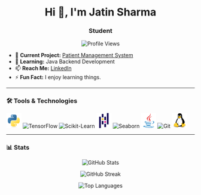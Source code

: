 <h1 align="center">Hi 👋, I'm Jatin Sharma</h1>
<h3 align="center">Student</h3>

<p align="center">
  <img src="https://komarev.com/ghpvc/?username=jatinsharma496&label=Profile%20views&color=0e75b6&style=flat" alt="Profile Views" />
</p>

- 🔭 **Current Project:** [Patient Management System](https://github.com/JatinSharma496/Patient-Management-System) 
- 🌱 **Learning:** Java Backend Development  
- 📫 **Reach Me:** [LinkedIn](https://www.linkedin.com/in/jatin-sharma496)  
- ⚡ **Fun Fact:** I enjoy learning things.  

---

### 🛠️ Tools & Technologies  
<p>
  <img src="https://raw.githubusercontent.com/devicons/devicon/master/icons/python/python-original.svg" alt="Python" width="40" height="40"/>
  <img src="https://www.vectorlogo.zone/logos/tensorflow/tensorflow-icon.svg" alt="TensorFlow" width="40" height="40"/>
  <img src="https://upload.wikimedia.org/wikipedia/commons/0/05/Scikit_learn_logo_small.svg" alt="Scikit-Learn" width="40" height="40"/>
  <img src="https://raw.githubusercontent.com/devicons/devicon/master/icons/pandas/pandas-original.svg" alt="Pandas" width="40" height="40"/>
  <img src="https://seaborn.pydata.org/_images/logo-mark-lightbg.svg" alt="Seaborn" width="40" height="40"/>
  <img src="https://raw.githubusercontent.com/devicons/devicon/master/icons/java/java-original.svg" alt="Java" width="40" height="40"/>
  <img src="https://www.vectorlogo.zone/logos/git-scm/git-scm-icon.svg" alt="Git" width="40" height="40"/>
  <img src="https://raw.githubusercontent.com/devicons/devicon/master/icons/linux/linux-original.svg" alt="Linux" width="40" height="40"/>
</p>

---

### 📊 Stats  
<p align="center">
  <img src="https://github-readme-stats.vercel.app/api?username=jatinsharma496&show_icons=true&theme=default&hide_title=true" alt="GitHub Stats" />
</p>

<p align="center">
  <img src="https://github-readme-streak-stats.herokuapp.com/?user=jatinsharma496&theme=default" alt="GitHub Streak" />
</p>

<p align="center">
  <img src="https://github-readme-stats.vercel.app/api/top-langs/?username=jatinsharma496&layout=compact&theme=default" alt="Top Languages" />
</p>
